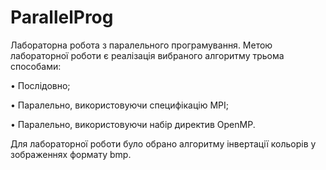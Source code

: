 # ParallelProg
Лабораторна робота з паралельного програмування. 
Метою лабораторної роботи є реалізація вибраного алгоритму
трьома способами:

•	Послідовно;

•	Паралельно, використовуючи специфікацію MPI;

•	Паралельно, використовуючи набір директив OpenMP.

Для лабораторної роботи було обрано алгоритму інвертації
кольорів у зображеннях формату bmp.
